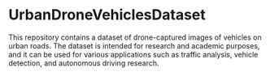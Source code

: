 # UrbanDroneVehiclesDataset
This repository contains a dataset of drone-captured images of vehicles on urban roads. The dataset is intended for research and academic purposes, and it can be used for various applications such as traffic analysis, vehicle detection, and autonomous driving research. 
